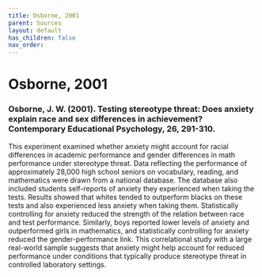 ```yaml
---
title: Osborne, 2001
parent: Sources
layout: default
has_children: false
nav_order: 
---
```


# Osborne, 2001

### Osborne, J. W. (2001). Testing stereotype threat: Does anxiety explain race and sex differences in achievement? Contemporary Educational Psychology, 26, 291-310.

This experiment examined whether anxiety might account for racial differences in academic performance and gender differences in math performance under stereotype threat. Data reflecting the performance of approximately 28,000 high school seniors on vocabulary, reading, and mathematics were drawn from a national database. The database also included students self-reports of anxiety they experienced when taking the tests. Results showed that whites tended to outperform blacks on these tests and also experienced less anxiety when taking them. Statistically controlling for anxiety reduced the strength of the relation between race and test performance. Similarly, boys reported lower levels of anxiety and outperformed girls in mathematics, and statistically controlling for anxiety reduced the gender-performance link. This correlational study with a large real-world sample suggests that anxiety might help account for reduced performance under conditions that typically produce stereotype threat in controlled laboratory settings.
